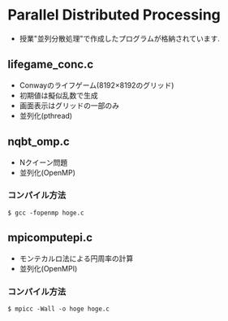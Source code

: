 # Parallel Distributed Processing
- 授業"並列分散処理"で作成したプログラムが格納されています.

## lifegame_conc.c
- Conwayのライフゲーム(8192×8192のグリッド)
- 初期値は擬似乱数で生成
- 画面表示はグリッドの一部のみ
- 並列化(pthread)

## nqbt_omp.c
- Nクイーン問題
- 並列化(OpenMP)

### コンパイル方法
```
$ gcc -fopenmp hoge.c
```
## mpicomputepi.c
- モンテカルロ法による円周率の計算
- 並列化(OpenMPI)

### コンパイル方法
```
$ mpicc -Wall -o hoge hoge.c
```
